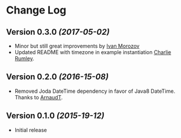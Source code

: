 Change Log
==========

Version 0.3.0 *(2017-05-02)*
----------------------------
 
 * Minor but still great improvements by [Ivan Morozov](https://github.com/allquantor)
 * Updated README with timezone in example instantiation [Charlie Rumley](https://github.com/charles-rumley).


Version 0.2.0 *(2016-15-08)*
----------------------------

 * Removed Joda DateTime dependency in favor of Java8 DateTime. Thanks to [ArnaudT](https://github.com/ArnaudT).


Version 0.1.0 *(2015-19-12)*
----------------------------

 * Initial release
